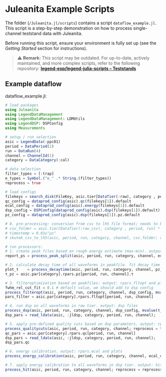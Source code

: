 # Juleanita Example Scripts
The folder (`/Juleanita.jl/scripts`) contains a script `dataflow_example.jl`. This script is a step-by-step demonstration on how to process single-channel teststand data with Juleanita. 

Before running this script, ensure your environment is fully set up (see the *Getting Started* section for instructions).

> ⚠️ **Remark:** This script may be outdated. For up-to-date, actively maintained, and more complex scripts, refer to the following repository:  [**legend-exp/legend-julia-scripts – Teststands**](https://github.com/legend-exp/legend-julia-scripts/tree/main/Teststands/)

## Example dataflow
dataflow_example.jl: 
```julia
# load packages
using Juleanita
using LegendDataManagement
using LegendDataManagement: LDMUtils
using LegendDSP: DSPConfig 
using Measurements

# setup / run selection
asic = LegendData(:ppc01)
period = DataPeriod(2)
run = DataRun(4)
channel = ChannelId(1)
category = DataCategory(:cal)

# data selection
filter_types = [:trap]
e_types = Symbol.("e_" .* String.(filter_types))
reprocess = true

# load configs
filekeys = search_disk(FileKey, asic.tier[DataTier(:raw), category , period, run])
qc_config = dataprod_config(asic).qc(filekeys[1]).default
ecal_config = dataprod_config(asic).energy(filekeys[1]).default
dsp_config = DSPConfig(dataprod_config(asic).dsp(filekeys[1]).default)
pz_config = dataprod_config(asic).dsp(filekeys[1]).pz.default

# 0. pre-processing: conversion from csv to lh5 file format; needs to be done only once if the raw data is in csv format
# csv_folder = asic.tier[DataTier(:raw_csv), category , period, run] * "/"
# timestemp = 0.01u"µs"
# skutek_csv_to_lh5(asic, period, run, category, channel, csv_folder; chmode = :diff)

# run processors: 
# 1. create peak files based on rough energy estimate (max-min). output: peak files, and plots
report_ps = process_peak_split(asic, period, run, category, channel, ecal_config, dsp_config, qc_config ; reprocess = reprocess)   

# 2. calculate decay time of all waveforms in peakfile. fit decay time distribution and save for pz-correction
plot_τ    = process_decaytime(asic, period, run, category, channel, pz_config, dsp_config; reprocess = reprocess)
τ_pz = asic.par[category].rpars.pz[period, run, channel].τ

# 3. filteroptimization based on peakfiles: output: rpars.fltopt and plots
fwhm_rel_cut_fit = 0.1 # default value, we should add to dsp config
process_filteropt(asic, period, run, category, channel, dsp_config, mvalue(τ_pz), Symbol(pz_config.peak); reprocess = reprocess, rt_opt_mode = :bl_noise, filter_types = filter_types, fwhm_rel_cut_fit = fwhm_rel_cut_fit)
pars_filter = asic.par[category].rpars.fltopt[period, run, channel]

# 4. run dsp on all waveforms in raw tier. output: dsp files
process_dsp(asic, period, run, category, channel, dsp_config, mvalue(τ_pz), pars_filter; reprocess = reprocess)
dsp_pars = read_ldata(asic, :jldsp, category, period, run, channel);

# 5. apply pre-defined quality cuts based on dsp parameters. output: rpars.qc and qc flag in dsp tier
process_qualitycuts(asic, period, run, category, channel; reprocess = true, qc_config = qc_config);
qc_pars = asic.par[category].rpars.qc[period, run, channel]
dsp_pars = read_ldata(asic, :jldsp, category, period, run, channel);
dsp_pars.qc

# 6. energy calibration. output: rpars.ecal and plots
process_energy_calibration(asic, period, run, category, channel, ecal_config; reprocess = reprocess, e_types = e_types, plot_residuals = :abs)

# 7. apply energy calibration to all waveforms in dsp tier. output: hit files
process_hit(asic, period, run, category, channel; reprocess = reprocess, e_types = e_types)

```